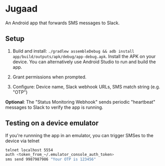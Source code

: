# Jugaad

An Android app that forwards SMS messages to Slack.

## Setup

1. Build and install: `./gradlew assembleDebug && adb install app/build/outputs/apk/debug/app-debug.apk`. Install the APK on your device. 
You can alternatively use Android Studio to run and build the app.

2. Grant permissions when prompted.
3. Configure: Device name, Slack webhook URLs, SMS match string (e.g. "OTP")

**Optional**: The "Status Monitoring Webhook" sends periodic "heartbeat" messages to Slack to verify the app is running.

## Testing on a device emulator

If you're runnning the app in an emulator, you can trigger SMSes to the device via telnet
```bash
telnet localhost 5554
auth <token_from_~/.emulator_console_auth_token>
sms send 9987987986 "Your OTP is 123456"
```
